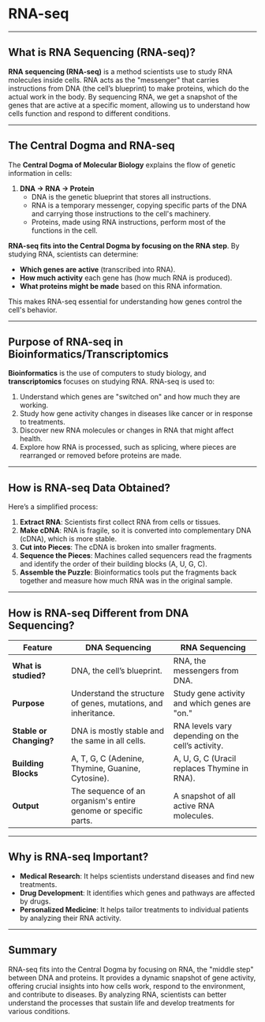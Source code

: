 # **RNA-seq**

---

## **What is RNA Sequencing (RNA-seq)?**

**RNA sequencing (RNA-seq)** is a method scientists use to study RNA molecules inside cells. RNA acts as the "messenger" that carries instructions from DNA (the cell’s blueprint) to make proteins, which do the actual work in the body. By sequencing RNA, we get a snapshot of the genes that are active at a specific moment, allowing us to understand how cells function and respond to different conditions.

---

## **The Central Dogma and RNA-seq**

The **Central Dogma of Molecular Biology** explains the flow of genetic information in cells:

1. **DNA → RNA → Protein**
   - DNA is the genetic blueprint that stores all instructions.
   - RNA is a temporary messenger, copying specific parts of the DNA and carrying those instructions to the cell's machinery.
   - Proteins, made using RNA instructions, perform most of the functions in the cell.

**RNA-seq fits into the Central Dogma by focusing on the RNA step**. By studying RNA, scientists can determine:
- **Which genes are active** (transcribed into RNA).
- **How much activity** each gene has (how much RNA is produced).
- **What proteins might be made** based on this RNA information.

This makes RNA-seq essential for understanding how genes control the cell's behavior.

---

## **Purpose of RNA-seq in Bioinformatics/Transcriptomics**

**Bioinformatics** is the use of computers to study biology, and **transcriptomics** focuses on studying RNA. RNA-seq is used to:
1. Understand which genes are "switched on" and how much they are working.
2. Study how gene activity changes in diseases like cancer or in response to treatments.
3. Discover new RNA molecules or changes in RNA that might affect health.
4. Explore how RNA is processed, such as splicing, where pieces are rearranged or removed before proteins are made.

---

## **How is RNA-seq Data Obtained?**

Here’s a simplified process:
1. **Extract RNA**: Scientists first collect RNA from cells or tissues.
2. **Make cDNA**: RNA is fragile, so it is converted into complementary DNA (cDNA), which is more stable.
3. **Cut into Pieces**: The cDNA is broken into smaller fragments.
4. **Sequence the Pieces**: Machines called sequencers read the fragments and identify the order of their building blocks (A, U, G, C).
5. **Assemble the Puzzle**: Bioinformatics tools put the fragments back together and measure how much RNA was in the original sample.

---

## **How is RNA-seq Different from DNA Sequencing?**

| **Feature**              | **DNA Sequencing**                          | **RNA Sequencing**                        |
|--------------------------|---------------------------------------------|------------------------------------------|
| **What is studied?**     | DNA, the cell’s blueprint.                 | RNA, the messengers from DNA.            |
| **Purpose**              | Understand the structure of genes, mutations, and inheritance. | Study gene activity and which genes are "on." |
| **Stable or Changing?**  | DNA is mostly stable and the same in all cells. | RNA levels vary depending on the cell’s activity. |
| **Building Blocks**      | A, T, G, C (Adenine, Thymine, Guanine, Cytosine). | A, U, G, C (Uracil replaces Thymine in RNA). |
| **Output**               | The sequence of an organism's entire genome or specific parts. | A snapshot of all active RNA molecules. |

---

## **Why is RNA-seq Important?**

- **Medical Research**: It helps scientists understand diseases and find new treatments.
- **Drug Development**: It identifies which genes and pathways are affected by drugs.
- **Personalized Medicine**: It helps tailor treatments to individual patients by analyzing their RNA activity.

---

## **Summary**

RNA-seq fits into the Central Dogma by focusing on RNA, the "middle step" between DNA and proteins. It provides a dynamic snapshot of gene activity, offering crucial insights into how cells work, respond to the environment, and contribute to diseases. By analyzing RNA, scientists can better understand the processes that sustain life and develop treatments for various conditions.
